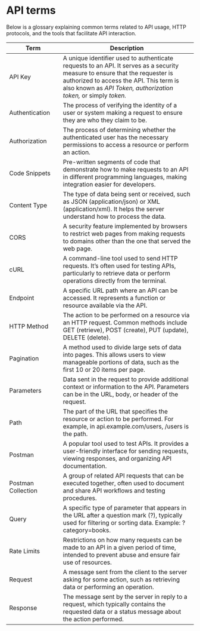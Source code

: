 # API terms

Below is a glossary explaining common terms related to API usage, HTTP protocols, and the tools that facilitate API interaction.

<table><thead><tr><th width="160">Term</th><th width="614">Description</th></tr></thead><tbody><tr><td>API Key</td><td>A unique identifier used to authenticate requests to an API. It serves as a security measure to ensure that the requester is authorized to access the API. This term is also known as <em>API Token, authorization token,</em> or simply <em>token.</em> </td></tr><tr><td>Authentication</td><td>The process of verifying the identity of a user or system making a request to ensure they are who they claim to be.</td></tr><tr><td>Authorization</td><td>The process of determining whether the authenticated user has the necessary permissions to access a resource or perform an action.</td></tr><tr><td>Code Snippets</td><td>Pre-written segments of code that demonstrate how to make requests to an API in different programming languages, making integration easier for developers.</td></tr><tr><td>Content Type</td><td>The type of data being sent or received, such as JSON (application/json) or XML (application/xml). It helps the server understand how to process the data.</td></tr><tr><td>CORS</td><td>A security feature implemented by browsers to restrict web pages from making requests to domains other than the one that served the web page.</td></tr><tr><td>cURL</td><td>A command-line tool used to send HTTP requests. It’s often used for testing APIs, particularly to retrieve data or perform operations directly from the terminal.</td></tr><tr><td>Endpoint</td><td>A specific URL path where an API can be accessed. It represents a function or resource available via the API.</td></tr><tr><td>HTTP Method</td><td>The action to be performed on a resource via an HTTP request. Common methods include GET (retrieve), POST (create), PUT (update), DELETE (delete).</td></tr><tr><td>Pagination</td><td>A method used to divide large sets of data into pages. This allows users to view manageable portions of data, such as the first 10 or 20 items per page.</td></tr><tr><td>Parameters</td><td>Data sent in the request to provide additional context or information to the API. Parameters can be in the URL, body, or header of the request.</td></tr><tr><td>Path</td><td>The part of the URL that specifies the resource or action to be performed. For example, in api.example.com/users, /users is the path.</td></tr><tr><td>Postman</td><td>A popular tool used to test APIs. It provides a user-friendly interface for sending requests, viewing responses, and organizing API documentation.</td></tr><tr><td>Postman Collection</td><td>A group of related API requests that can be executed together, often used to document and share API workflows and testing procedures.</td></tr><tr><td>Query</td><td>A specific type of parameter that appears in the URL after a question mark (?), typically used for filtering or sorting data. Example: ?category=books.</td></tr><tr><td>Rate Limits</td><td>Restrictions on how many requests can be made to an API in a given period of time, intended to prevent abuse and ensure fair use of resources.</td></tr><tr><td>Request</td><td>A message sent from the client to the server asking for some action, such as retrieving data or performing an operation.</td></tr><tr><td>Response</td><td>The message sent by the server in reply to a request, which typically contains the requested data or a status message about the action performed.</td></tr></tbody></table>
